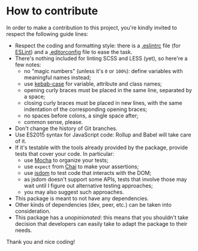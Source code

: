 How to contribute
=================

In order to make a contribution to this project, you're kindly invited to respect the following guide lines:

* Respect the coding and formatting style: there is a [.eslintrc](.eslintrc) file (for [ESLint](http://eslint.org/)) and a
  [.editorconfig](.editorconfig) file to ease the task.
* There's nothing included for linting SCSS and LESS (yet), so here're a few notes:
  * no "magic numbers" (unless it's `0` or `100%`): define variables with meaningful names instead;
  * use [kebab-case](http://wiki.c2.com/?KebabCase) for variable, attribute and class names;
  * opening curly braces must be placed in the same line, separated by a space;
  * closing curly braces must be placed in new lines, with the same indentation of the corresponding opening braces;
  * no spaces before colons, a single space after;
  * common sense, please.
* Don't change the history of Git branches.
* Use ES2015 syntax for JavaScript code: Rollup and Babel will take care of it.
* If it's testable with the tools already provided by the package, provide tests that cover your code. In particular:
  * use [Mocha](https://mochajs.org/) to organize your tests;
  * use `expect` from [Chai](http://chaijs.com/api/bdd/) to make your assertions;
  * use [jsdom](https://github.com/tmpvar/jsdom) to test code that interacts with the DOM;
  * as jsdom doesn't support some APIs, tests that involve those may wait until I figure out alternative testing approaches;
  * you may also suggest such approaches.
* This package is meant to not have any dependencies.
* Other kinds of dependencies (dev, peer, etc.) can be taken into consideration.
* This package has a *unopinionated*: this means that you shouldn't take decision that developers can easily take to adapt
  the package to their needs.

Thank you and nice coding!
